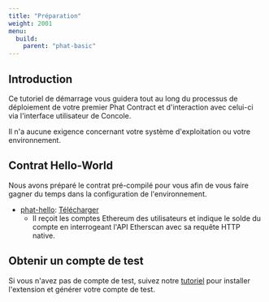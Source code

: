 ```yaml
---
title: "Préparation"
weight: 2001
menu:
  build:
    parent: "phat-basic"
---
```


## Introduction

Ce tutoriel de démarrage vous guidera tout au long du processus de déploiement de votre premier Phat Contract et d'interaction avec celui-ci via l'interface utilisateur de Concole.

Il n'a aucune exigence concernant votre système d'exploitation ou votre environnement.

## Contrat Hello-World

Nous avons préparé le contrat pré-compilé pour vous afin de vous faire gagner du temps dans la configuration de l'environnement.

- [phat-hello](https://github.com/Phala-Network/phat-hello): [Télécharger](/files/phat_hello.contract)
  - Il reçoit les comptes Ethereum des utilisateurs et indique le solde du compte en interrogeant l'API Etherscan avec sa requête HTTP native.

## Obtenir un compte de test

Si vous n'avez pas de compte de test, suivez notre [tutoriel](/en-us/build/getting-started/account-prep/) pour installer l'extension et générer votre compte de test.
